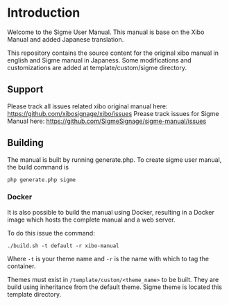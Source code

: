 # Introduction
Welcome to the Sigme User Manual.
This manual is base on the Xibo Manual and added Japanese translation.

This repository contains the source content for the original xibo manual in english and Sigme manual in Japaness. 
Some modifications and customizations are added at template/custom/sigme directory.

## Support
Please track all issues related xibo original manual here: https://github.com/xibosignage/xibo/issues
Prease track issues for Sigme Manual here: https://github.com/SigmeSignage/sigme-manual/issues

## Building
The manual is built by running generate.php.
To create sigme user manual, the build command is
```
php generate.php sigme
```

### Docker
It is also possible to build the manual using Docker, resulting in a Docker
image which hosts the complete manual and a web server.

To do this issue the command:

```
./build.sh -t default -r xibo-manual
```

Where `-t` is your theme name and `-r` is the name with which to tag the 
container.

Themes must exist in `/template/custom/<theme_name>` to be built.
They are build using inheritance from the default theme.
Sigme theme is located this template directory.

